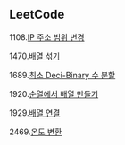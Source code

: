 ## LeetCode

1108.[IP 주소 범위 변경](./Algorithm/LeetCode/Defanging%20an%20IP%20Address.java)

1470.[배열 섞기](./Algorithm/LeetCode/Shuffle%20the%20Array.java)

1689.[최소 Deci-Binary 수 분할](./Algorithm/LeetCode/Partitioning%20Into%20Minimum%20Number%20Of%20Deci-Binary%20Numbers.java)

1920.[순열에서 배열 만들기](./Algorithm/LeetCode/Concatenation%20of%20Array.java)

1929.[배열 연결](./Algorithm/LeetCode/Concatenation%20of%20Array.java)

2469.[온도 변환](./Algorithm/LeetCode/Convert%20the%20Temperature.java)